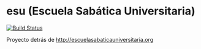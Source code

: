 # esu (Escuela Sabática Universitaria)

[![Build Status](https://travis-ci.org/jdmr/esu.svg?branch=master)](https://travis-ci.org/jdmr/esu)

Proyecto detrás de http://escuelasabaticauniversitaria.org
